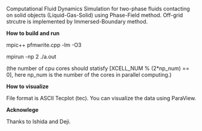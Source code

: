 Computational Fluid Dynamics Simulation for two-phase fluids contacting on solid objects (Liquid-Gas-Solid) using Phase-Field method.
Off-grid strcutre is implemented by Immersed-Boundary method.

**How to build and run**

mpic++ pfmwrite.cpp -lm -O3

mpirun -np 2 ./a.out

(the number of cpu cores should statisfy [XCELL_NUM % (2*np_num) == 0], here np_num is the number of the cores in parallel computing.)

**How to visualize**

File format is ASCII Tecplot (tec).
You can visualize the data using ParaView.

**Acknowlege**

Thanks to Ishida and Deji.
